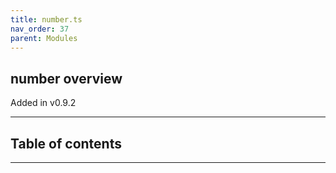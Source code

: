 ```yaml
---
title: number.ts
nav_order: 37
parent: Modules
---
```


## number overview

Added in v0.9.2

---

<h2 class="text-delta">Table of contents</h2>

---
